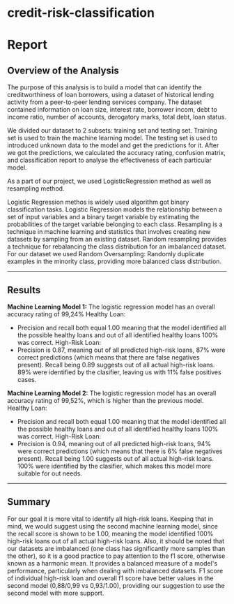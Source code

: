 # credit-risk-classification

# Report 

## Overview of the Analysis

The purpose of this analysis is to build a model that can identify the creditworthiness of loan borrowers, using a dataset of historical lending activity from a peer-to-peer lending services company. The dataset contained information on loan size, interest rate, borrower incom, debt to income ratio, number of accounts, derogatory marks, total debt, loan status.

We divided our dataset to 2 subsets: training set and testing set. Training set is used to train the machine learning model. The testing set is used to introduced unknown data to the model and get the predictions for it. After we got the predictions, we calculated the accuracy rating, confusion matrix, and classification report to analyse the effectiveness of each particular model. 

As a part of our project, we used LogisticRegression method as well as resampling method. 

Logistic Regression methos is widely used algorithm got binary classification tasks. Logistic Regression models the relationship between a set of input variables and a binary target variable by estimating the probabilities of the target variable belonging to each class.
Resampling is a technique in machine learning and statistics that involves creating new datasets by sampling from an existing dataset. Random resampling provides a technique for rebalancing the class distribution for an imbalanced dataset. For our dataset we used Random Oversampling: Randomly duplicate examples in the minority class, providing more balanced class distribution. 

<hr>

## Results

<b>Machine Learning Model 1:</b>
  The logistic regression model has an overall accuracy rating of 99,24%
Healthy Loan:
- Precision and recall both equal 1.00 meaning that the model identified all the possible healthy loans and out of all identified healthy loans 100% was correct. 
High-Risk Loan: 
- Precision is 0.87, meaning out of all predicted high-risk loans, 87% were correct predictions (which means that there are false negatives present). Recall being 0.89 suggests out of all actual high-risk loans. 89% were identified by the clasifier, leaving us with 11% false positives cases. 


<b>Machine Learning Model 2:</b>
  The logistic regression model has an overall accuracy rating of 99,52%, which is higher than the previous model. 
Healthy Loan:
- Precision and recall both equal 1.00 meaning that the model identified all the possible healthy loans and out of all identified healthy loans 100% was correct. 
High-Risk Loan: 
- Precision is 0.94, meaning out of all predicted high-risk loans, 94% were correct predictions (which means that there is 6% false negatives present). Recall being 1.00 suggests out of all actual high-risk loans. 100% were identified by the clasifier, which makes this model more suitable for out needs. 

<hr> 

## Summary

For our goal it is more vital to identify all high-risk loans. Keeping that in mind, we would suggest using the second machine learning model, since the recall score is shown to be 1.00, meaning the model identified 100% high-risk loans out of all actual high-risk loans. Also, it should be noted that our datasets are imbalanced (one class has significantly more samples than the other), so it is a good practice to pay attention to the f1 score, otherwise known as a harmonic mean. It provides a balanced measure of a model's performance, particularly when dealing with imbalanced datasets. F1 score of individual high-risk loan and overall f1 score have better values in the second model
(0,88/0,99 vs 0,93/1.00), providing our suggestion to use the second model with more support. 

